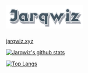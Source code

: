 # [![Jarqwiz](jarqwiz.svg)][jarqwiz]

[jarqwiz.xyz][jarqwiz]

[![Jarqwiz's github stats](https://github-readme-stats.vercel.app/api?username=Jarqwiz&show_icons=true&count_private=true&custom_title=My+Stats)][readme-stats]

[![Top Langs](https://github-readme-stats.vercel.app/api/top-langs/?username=Jarqwiz&layout=compact)][readme-stats]

[jarqwiz]: https://jarqwiz.xyz
[readme-stats]: https://github.com/anuraghazra/github-readme-stats
